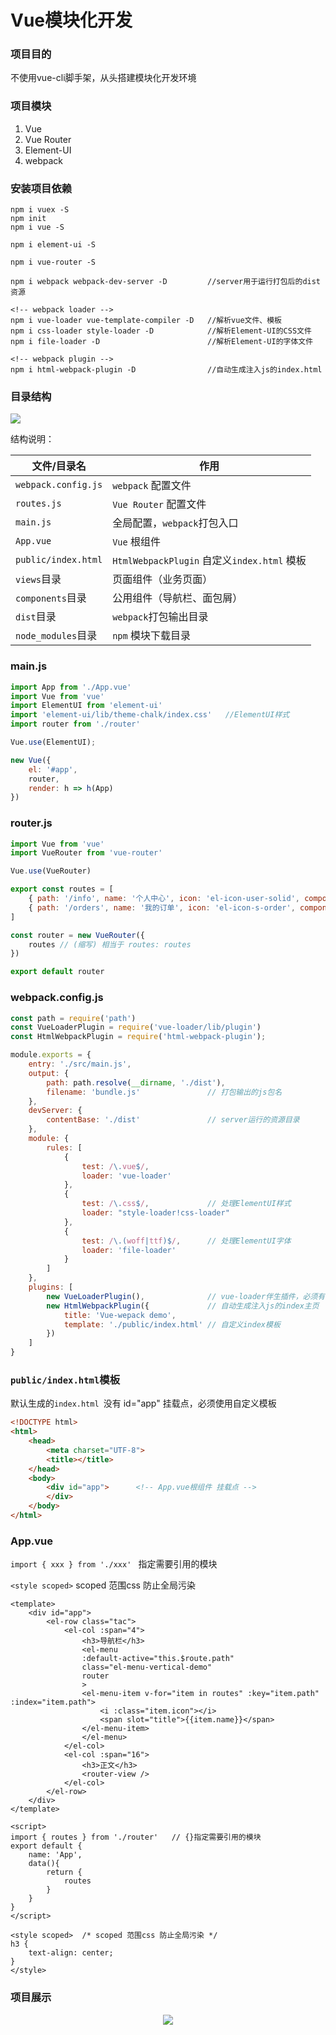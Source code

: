 # Vue模块化开发

### 项目目的

不使用vue-cli脚手架，从头搭建模块化开发环境



### 项目模块

1. Vue
2. Vue Router
3. Element-UI
4. webpack



### 安装项目依赖

```shell
npm i vuex -S
npm init
npm i vue -S

npm i element-ui -S

npm i vue-router -S

npm i webpack webpack-dev-server -D         //server用于运行打包后的dist资源

<!-- webpack loader -->
npm i vue-loader vue-template-compiler -D   //解析vue文件、模板
npm i css-loader style-loader -D            //解析Element-UI的CSS文件
npm i file-loader -D                        //解析Element-UI的字体文件

<!-- webpack plugin -->
npm i html-webpack-plugin -D                //自动生成注入js的index.html
```



### 目录结构

<div><img src="https://raw.githubusercontent.com/Zimomo333/Vue-Router-Webpack/master/picture/directory.PNG"></div>

结构说明：

| 文件/目录名         | 作用                                        |
| ------------------- | ------------------------------------------- |
| `webpack.config.js` | `webpack` 配置文件                          |
| `routes.js`         | `Vue Router` 配置文件                       |
| `main.js`           | 全局配置，`webpack`打包入口                 |
| `App.vue`           | `Vue` 根组件                                |
| `public/index.html` | `HtmlWebpackPlugin` 自定义`index.html` 模板 |
| `views`目录         | 页面组件（业务页面）                        |
| `components`目录    | 公用组件（导航栏、面包屑）                  |
| `dist`目录          | `webpack`打包输出目录                       |
| `node_modules`目录  | `npm` 模块下载目录                          |



### main.js

```javascript
import App from './App.vue'
import Vue from 'vue'
import ElementUI from 'element-ui'
import 'element-ui/lib/theme-chalk/index.css'	//ElementUI样式
import router from './router'

Vue.use(ElementUI);

new Vue({
    el: '#app',
    router,
    render: h => h(App)
})
```



### router.js

```javascript
import Vue from 'vue'
import VueRouter from 'vue-router'

Vue.use(VueRouter)

export const routes = [
    { path: '/info', name: '个人中心', icon: 'el-icon-user-solid', component: () => import('../views/info.vue') },
    { path: '/orders', name: '我的订单', icon: 'el-icon-s-order', component: () => import('../views/orders.vue') }
]

const router = new VueRouter({
    routes // (缩写) 相当于 routes: routes
})

export default router
```



### webpack.config.js

```javascript
const path = require('path')
const VueLoaderPlugin = require('vue-loader/lib/plugin')
const HtmlWebpackPlugin = require('html-webpack-plugin');

module.exports = {
    entry: './src/main.js',
    output: {
        path: path.resolve(__dirname, './dist'),
        filename: 'bundle.js'               // 打包输出的js包名
    },
    devServer: {
        contentBase: './dist'               // server运行的资源目录
    },
    module: {
        rules: [
            {
                test: /\.vue$/,
                loader: 'vue-loader'
            },
            {
                test: /\.css$/,             // 处理ElementUI样式
                loader: "style-loader!css-loader"
            },
            {
                test: /\.(woff|ttf)$/,	    // 处理ElementUI字体
                loader: 'file-loader'
            }
        ]
    },
    plugins: [
        new VueLoaderPlugin(),              // vue-loader伴生插件，必须有！！！
        new HtmlWebpackPlugin({             // 自动生成注入js的index主页
            title: 'Vue-wepack demo',
            template: './public/index.html' // 自定义index模板
        })
    ]
}
```





### `public/index.html`模板

默认生成的`index.html `没有 id="app" 挂载点，必须使用自定义模板

```html
<!DOCTYPE html>
<html>
    <head>
        <meta charset="UTF-8">
        <title></title>
    </head>
    <body>
        <div id="app">		<!-- App.vue根组件 挂载点 -->
        </div>
    </body>
</html>
```



### App.vue

`import { xxx } from './xxx' ` 指定需要引用的模块

`<style scoped>`  scoped 范围css 防止全局污染

```vue
<template>
    <div id="app">
        <el-row class="tac">
            <el-col :span="4">
                <h3>导航栏</h3>
                <el-menu
                :default-active="this.$route.path"
                class="el-menu-vertical-demo"
                router
                >
                <el-menu-item v-for="item in routes" :key="item.path" :index="item.path">
                    <i :class="item.icon"></i>
                    <span slot="title">{{item.name}}</span>
                </el-menu-item>
                </el-menu>
            </el-col>
            <el-col :span="16">
                <h3>正文</h3>
                <router-view />
            </el-col>
        </el-row>
    </div>
</template>

<script>
import { routes } from './router'   // {}指定需要引用的模块
export default {
    name: 'App',
    data(){
        return {
            routes
        }
    }
}
</script>

<style scoped>  /* scoped 范围css 防止全局污染 */
h3 {
    text-align: center;
}
</style>
```



### 项目展示

<div align=center><img src="https://raw.githubusercontent.com/Zimomo333/Vue-Router-Webpack/master/picture/display.gif"></div>